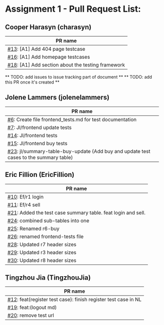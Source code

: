 # Assignment 1 - Pull Request List:

## Cooper Harasyn (charasyn)
| PR name |
|-|
| [#13](https://github.com/EricFillion/CMPE-327/pull/13): [A1] Add 404 page testcase |
| [#16](https://github.com/EricFillion/CMPE-327/pull/16): [A1] Add homepage testcases |
| [#18](https://github.com/EricFillion/CMPE-327/pull/18): [A1] Add section about the testing framework |

** TODO: add issues to issue tracking part of document **
** TODO: add this PR once it's created **

## Jolene Lammers (jolenelammers)
| PR name |
|-|
| [#6](https://github.com/EricFillion/CMPE-327/pull/6): Create file frontend_tests.md for test documentation |
| [#7](https://github.com/EricFillion/CMPE-327/pull/7): Jl/frontend update tests |
| [#14](https://github.com/EricFillion/CMPE-327/pull/14): Jl/frontend tests |
| [#15](https://github.com/EricFillion/CMPE-327/pull/15): Jl/frontend buy tests |
| [#23](https://github.com/EricFillion/CMPE-327/pull/23): jl/summary-table-buy-update (Add buy and update test cases to the summary table) |

## Eric Fillion (EricFillion)
| PR name |
|-|
| [#10](https://github.com/EricFillion/CMPE-327/pull/10): Ef/r1 login |
| [#11](https://github.com/EricFillion/CMPE-327/pull/11): Ef/r4 sell |
| [#21](https://github.com/EricFillion/CMPE-327/pull/21): Added the test case summary table. feat login and sell. |
| [#24](https://github.com/EricFillion/CMPE-327/pull/24): combined sub-tables into one |
| [#25](https://github.com/EricFillion/CMPE-327/pull/25): Renamed r6-buy |
| [#26](https://github.com/EricFillion/CMPE-327/pull/26): renamed frontend-tests file |
| [#28](https://github.com/EricFillion/CMPE-327/pull/28): Updated r7 header sizes |
| [#29](https://github.com/EricFillion/CMPE-327/pull/29): Updated r3 header sizes |
| [#30](https://github.com/EricFillion/CMPE-327/pull/30): Updated r8 header sizes |

## Tingzhou Jia (TingzhouJia)
| PR name |
|-|
| [#12](https://github.com/EricFillion/CMPE-327/pull/12): feat(register test case): finish register test case in NL |
| [#19](https://github.com/EricFillion/CMPE-327/pull/19): feat:(logout md) |
| [#20](https://github.com/EricFillion/CMPE-327/pull/20): remove test url |
